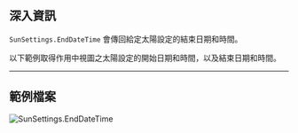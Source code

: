 ## 深入資訊
`SunSettings.EndDateTime` 會傳回給定太陽設定的結束日期和時間。

以下範例取得作用中視圖之太陽設定的開始日期和時間，以及結束日期和時間。
___
## 範例檔案

![SunSettings.EndDateTime](./Revit.Elements.SunSettings.EndDateTime_img.jpg)
